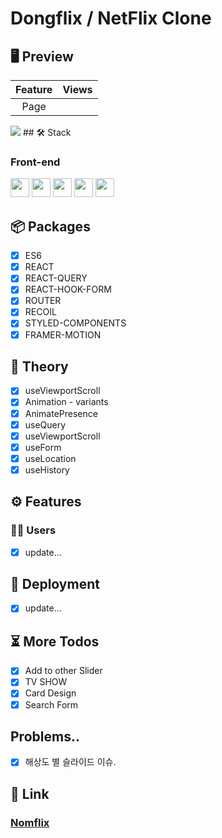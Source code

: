 # Dongflix / NetFlix Clone

## 🖥 Preview

| Feature | Views |
| :-----: | :---: |
|  Page   |       |

 <img src="https://dongmyounglee.github.io/port/project1.png" />
## 🛠 Stack

### Front-end

<img height="30" src="https://img.shields.io/badge/HTML5-E34F26?style=for-the-badge&logo=HTML5&logoColor=white" /> <img height="30" src="https://img.shields.io/badge/CSS3-1572B6?style=for-the-badge&logo=CSS3&logoColor=white"/> <img height="30" src="https://img.shields.io/badge/Javascript-black?style=for-the-badge&logo=Javascript&logoColor=F7DF1E"/>
<img height="30" src="https://camo.githubusercontent.com/401c2a7eb89ce4e070033f59b5829fc8de15ea06241e9a0becf1c4dc57c2fdbb/68747470733a2f2f696d672e736869656c64732e696f2f62616467652f52656163742d626c61636b3f7374796c653d666f722d7468652d6261646765266c6f676f3d5265616374266c6f676f436f6c6f723d23363144414642"/>
<img height="30" src="https://camo.githubusercontent.com/cbf63932145b212893e33c44e0ab7ecbb6b679566e6d407b85a15c92c9ef0b47/68747470733a2f2f696d672e736869656c64732e696f2f62616467652f547970657363726970742d626c61636b3f7374796c653d666f722d7468652d6261646765266c6f676f3d54797065736372697074266c6f676f436f6c6f723d333137384336"/>

## 📦 Packages

- [x] ES6
- [x] REACT
- [x] REACT-QUERY
- [x] REACT-HOOK-FORM
- [x] ROUTER
- [x] RECOIL
- [x] STYLED-COMPONENTS
- [x] FRAMER-MOTION

## 📖 Theory

- [x] useViewportScroll
- [x] Animation - variants
- [x] AnimatePresence
- [x] useQuery
- [x] useViewportScroll
- [x] useForm
- [x] useLocation
- [x] useHistory

## ⚙ Features

### 🙎‍♂️ Users

- [x] update...

## 🚀 Deployment

- [x] update...

## ⏳ More Todos

- [x] Add to other Slider
- [x] TV SHOW
- [x] Card Design
- [x] Search Form

## Problems..

- [x] 해상도 별 슬라이드 이슈.

## 🔗 Link

### [Nomflix](http://pajang1515.dothome.co.kr/dongflix/)
